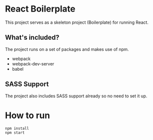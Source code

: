 # React Boilerplate

This project serves as a skeleton project (Boilerplate) for running React.

## What's included?

The project runs on a set of packages and makes use of npm.

* webpack
* webpack-dev-server
* babel

## SASS Support

The project also includes SASS support already so no need to set it up.

# How to run

```
npm install
npm start
```
